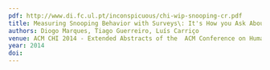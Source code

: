 ```yaml
---
pdf: http://www.di.fc.ul.pt/inconspicuous/chi-wip-snooping-cr.pdf
title: Measuring Snooping Behavior with Surveys\: It's How you Ask About It
authors: Diogo Marques, Tiago Guerreiro, Luís Carriço
venue: ACM CHI 2014 - Extended Abstracts of the  ACM Conference on Human Factors in Computing Systems, Toronto, Canada, April, 2014
year: 2014
doi: 
---
```

